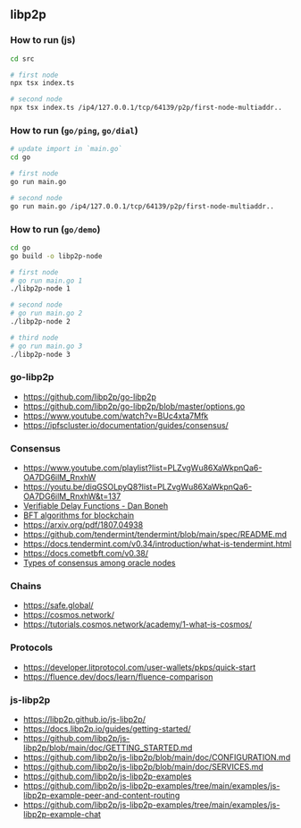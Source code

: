 ## libp2p

### How to run (js)

```bash
cd src

# first node
npx tsx index.ts

# second node
npx tsx index.ts /ip4/127.0.0.1/tcp/64139/p2p/first-node-multiaddr..
```

### How to run (`go/ping`, `go/dial`)

```bash
# update import in `main.go`
cd go

# first node
go run main.go

# second node
go run main.go /ip4/127.0.0.1/tcp/64139/p2p/first-node-multiaddr..
```

### How to run (`go/demo`)

```bash
cd go
go build -o libp2p-node

# first node
# go run main.go 1
./libp2p-node 1

# second node
# go run main.go 2
./libp2p-node 2

# third node
# go run main.go 3
./libp2p-node 3
```

### go-libp2p

- https://github.com/libp2p/go-libp2p
- https://github.com/libp2p/go-libp2p/blob/master/options.go
- https://www.youtube.com/watch?v=BUc4xta7Mfk
- https://ipfscluster.io/documentation/guides/consensus/

### Consensus

- https://www.youtube.com/playlist?list=PLZvgWu86XaWkpnQa6-OA7DG6ilM_RnxhW
- https://youtu.be/diqGSOLpyQ8?list=PLZvgWu86XaWkpnQa6-OA7DG6ilM_RnxhW&t=137
- [Verifiable Delay Functions - Dan Boneh](https://www.youtube.com/watch?v=dN-1q8c50q0)
- [BFT algorithms for blockchain](https://chatgpt.com/c/672d5b7f-1010-8006-bf78-898186505d51)
- https://arxiv.org/pdf/1807.04938
- https://github.com/tendermint/tendermint/blob/main/spec/README.md
- https://docs.tendermint.com/v0.34/introduction/what-is-tendermint.html
- https://docs.cometbft.com/v0.38/
- [Types of consensus among oracle nodes](https://chatgpt.com/c/670e903e-35fc-8006-9c87-d94ab96a1366)

### Chains

- https://safe.global/
- https://cosmos.network/
- https://tutorials.cosmos.network/academy/1-what-is-cosmos/

### Protocols

- https://developer.litprotocol.com/user-wallets/pkps/quick-start
- https://fluence.dev/docs/learn/fluence-comparison

### js-libp2p

- https://libp2p.github.io/js-libp2p/
- https://docs.libp2p.io/guides/getting-started/
- https://github.com/libp2p/js-libp2p/blob/main/doc/GETTING_STARTED.md
- https://github.com/libp2p/js-libp2p/blob/main/doc/CONFIGURATION.md
- https://github.com/libp2p/js-libp2p/blob/main/doc/SERVICES.md
- https://github.com/libp2p/js-libp2p-examples
- https://github.com/libp2p/js-libp2p-examples/tree/main/examples/js-libp2p-example-peer-and-content-routing
- https://github.com/libp2p/js-libp2p-examples/tree/main/examples/js-libp2p-example-chat
